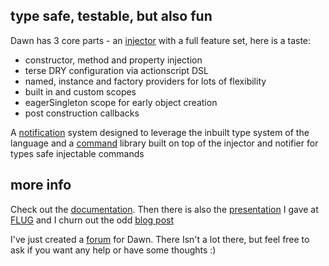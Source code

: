 ## type safe, testable, but also fun ##

Dawn has 3 core parts - an [injector](http://wiki.github.com/sammyt/dawn/dawninjections) with a full feature set, here is a taste:

*   constructor, method and property injection
*   terse DRY configuration via actionscript DSL
*   named, instance and factory providers for lots of flexibility
*   built in and custom scopes
*   eagerSingleton scope for early object creation
*   post construction callbacks

A [notification](http://wiki.github.com/sammyt/dawn/dawnnotifications) system designed to leverage the inbuilt type system of the language and a [command](http://wiki.github.com/sammyt/dawn/dawncommands) library built on top of the injector and notifier for types safe injectable commands

## more info ##
 
Check out the [documentation](http://wiki.github.com/sammyt/dawn "wiki").  Then there is also the 
[presentation](http://www.slideshare.net/sammyt/dawn-actionscript-library-2563556) I gave
at [FLUG](http://www.meetup.com/flexlondon/calendar/11793506/?from=list&offset=0) and I churn out the odd [blog post](http://www.ziazoo.co.uk)

I've just created a [forum](http://www.dawn-lib.org) for Dawn.  There Isn't a lot there, but feel free to ask if you want any help or have some thoughts :)







